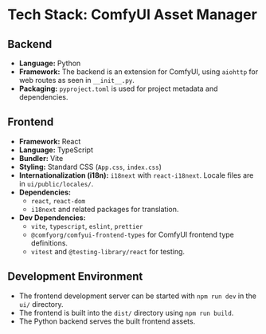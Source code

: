 # Tech Stack: ComfyUI Asset Manager

## Backend
- **Language:** Python
- **Framework:** The backend is an extension for ComfyUI, using `aiohttp` for web routes as seen in `__init__.py`.
- **Packaging:** `pyproject.toml` is used for project metadata and dependencies.

## Frontend
- **Framework:** React
- **Language:** TypeScript
- **Bundler:** Vite
- **Styling:** Standard CSS (`App.css`, `index.css`)
- **Internationalization (i18n):** `i18next` with `react-i18next`. Locale files are in `ui/public/locales/`.
- **Dependencies:**
  - `react`, `react-dom`
  - `i18next` and related packages for translation.
- **Dev Dependencies:**
  - `vite`, `typescript`, `eslint`, `prettier`
  - `@comfyorg/comfyui-frontend-types` for ComfyUI frontend type definitions.
  - `vitest` and `@testing-library/react` for testing.

## Development Environment
- The frontend development server can be started with `npm run dev` in the `ui/` directory.
- The frontend is built into the `dist/` directory using `npm run build`.
- The Python backend serves the built frontend assets.